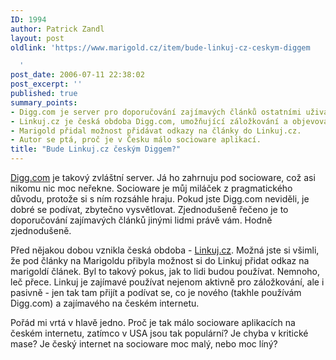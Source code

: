 ```yaml
---
ID: 1994
author: Patrick Zandl
layout: post
oldlink: 'https://www.marigold.cz/item/bude-linkuj-cz-ceskym-diggem

  '
post_date: 2006-07-11 22:38:02
post_excerpt: ''
published: true
summary_points:
- Digg.com je server pro doporučování zajímavých článků ostatními uživateli.
- Linkuj.cz je česká obdoba Digg.com, umožňující záložkování a objevování novinek.
- Marigold přidal možnost přidávat odkazy na články do Linkuj.cz.
- Autor se ptá, proč je v Česku málo socioware aplikací.
title: "Bude Linkuj.cz českým Diggem?"
---
```


<p><a href="http://www.digg.com">Digg.com</a> je takový zvláštní server. Já ho zahrnuju pod socioware, což asi nikomu nic moc neřekne. Socioware je můj miláček z pragmatického důvodu, protože si s ním rozsáhle hraju. Pokud jste Digg.com neviděli, je dobré se podívat, zbytečno vysvětlovat. Zjednodušeně řečeno je to doporučování zajímavých článků jinými lidmi právě vám. Hodně zjednodušeně. </p>

<p>Před nějakou dobou vznikla česká obdoba - <a href="http://www.linkuj.cz">Linkuj.cz</a>. Možná jste si všimli, že pod články na Marigoldu přibyla možnost si do Linkuj přidat odkaz na marigoldí článek. Byl to takový pokus, jak to lidi budou používat. Nemnoho, leč přece. Linkuj je zajímavé používat nejenom aktivně pro záložkování, ale i pasivně - jen tak tam přijít a podívat se, co je nového (takhle používám Digg.com) a zajímavého na českém internetu. </p>

<p>Pořád mi vrtá v hlavě jedno. Proč je tak málo socioware aplikacích na českém internetu, zatímco v USA jsou tak populární? Je chyba v kritické mase? Je český internet na socioware moc malý, nebo moc líný?
</p>